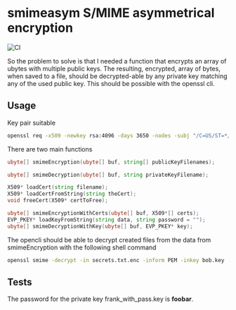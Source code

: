 # smimeasym S/MIME asymmetrical encryption

![CI](https://github.com/symmetryinvestments/smimeasym/workflows/ci/badge.svg)

So the problem to solve is that I needed a function
that encrypts an array of ubytes with multiple public
keys.
The resulting, encrypted, array of bytes, when saved
to a file, should be decrypted-able by any private key
matching any of the used public key.
This should be possible with the openssl cli.

## Usage

Key pair suitable
```sh
openssl req -x509 -newkey rsa:4096 -days 3650 -nodes -subj "/C=US/ST=*/L=*/O=*/OU=*/CN=Frank/" -keyout frank.key -out frank.pub
```

There are two main functions

```D
ubyte[] smimeEncryption(ubyte[] buf, string[] publicKeyFilenames);

ubyte[] smimeDecryption(ubyte[] buf, string privateKeyFilename);

X509* loadCert(string filename);
X509* loadCertFromString(string theCert);
void freeCert(X509* certToFree);

ubyte[] smimeEncryptionWithCerts(ubyte[] buf, X509*[] certs);
EVP_PKEY* loadKeyFromString(string data, string password = "");
ubyte[] smimeDecryptionWithKey(ubyte[] buf, EVP_PKEY* key);
```

The opencli should be able to decrypt created files from the data from
smimeEncryption with the following shell command

```sh
openssl smime -decrypt -in secrets.txt.enc -inform PEM -inkey bob.key
```

## Tests

The password for the private key frank_with_pass.key is **foobar**.
